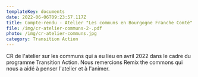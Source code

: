 ```yaml
---
templateKey: documents
date: 2022-06-06T09:23:57.117Z
title: Compte-rendu - Atelier "Les communs en Bourgogne Franche Comté" - Avril 2022
file: /img/cr-atelier-communs-2-.pdf
photo: /img/cr-atelier-communs.jpg
category: Transition Action
---
```

CR de l'atelier sur les communs qui a eu lieu en avril 2022 dans le cadre du programme Transition Action. Nous remercions Remix the commons qui nous a aidé à penser l'atelier et à l'animer.